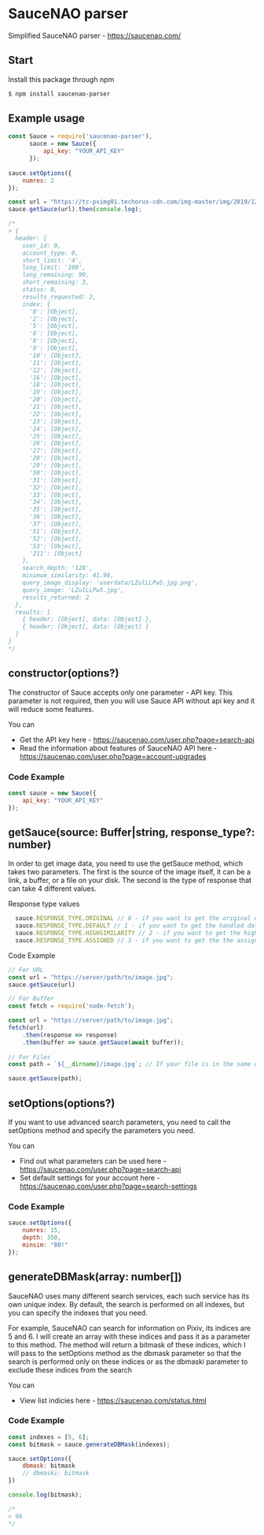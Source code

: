 # SauceNAO parser
Simplified SauceNAO parser - https://saucenao.com/

## Start
Install this package through npm

```sh
$ npm install saucenao-parser
```
## Example usage
```javascript
const Sauce = require('saucenao-parser'),
      sauce = new Sauce({
          api_key: "YOUR_API_KEY"
      });
      
sauce.setOptions({
    numres: 2
});

const url = "https://tc-pximg01.techorus-cdn.com/img-master/img/2019/12/24/01/00/54/78448240_p0_master1200.jpg"
sauce.getSauce(url).then(console.log);

/*
> {
  header: {
    user_id: 0,
    account_type: 0,
    short_limit: '4',
    long_limit: '100',
    long_remaining: 99,
    short_remaining: 3,
    status: 0,
    results_requested: 2,
    index: {
      '0': [Object],
      '2': [Object],
      '5': [Object],
      '6': [Object],
      '8': [Object],
      '9': [Object],
      '10': [Object],
      '11': [Object],
      '12': [Object],
      '16': [Object],
      '18': [Object],
      '19': [Object],
      '20': [Object],
      '21': [Object],
      '22': [Object],
      '23': [Object],
      '24': [Object],
      '25': [Object],
      '26': [Object],
      '27': [Object],
      '28': [Object],
      '29': [Object],
      '30': [Object],
      '31': [Object],
      '32': [Object],
      '33': [Object],
      '34': [Object],
      '35': [Object],
      '36': [Object],
      '37': [Object],
      '51': [Object],
      '52': [Object],
      '53': [Object],
      '211': [Object]
    },
    search_depth: '128',
    minimum_similarity: 41.98,
    query_image_display: 'userdata/LZulLLPw5.jpg.png',
    query_image: 'LZulLLPw5.jpg',
    results_returned: 2
  },
  results: [
    { header: [Object], data: [Object] },
    { header: [Object], data: [Object] }
  ]
}
*/
```

## constructor(options?)
The constructor of Sauce accepts only one parameter - API key. This parameter is not required, then you will use Sauce API without api key and it will reduce some features.

You can
  - Get the API key here - https://saucenao.com/user.php?page=search-api
  - Read the information about features of SauceNAO API here - https://saucenao.com/user.php?page=account-upgrades

### Code Example
```javascript
const sauce = new Sauce({
    api_key: "YOUR_API_KEY"
});
```
## getSauce(source: Buffer|string, response_type?: number)
In order to get image data, you need to use the getSauce method, which takes two parameters. The first is the source of the image itself, it can be a link, a buffer, or a file on your disk. The second is the type of response that can take 4 different values.

Response type values
```javascript
  sauce.RESPONSE_TYPE.ORIGINAL // 0 - if you want to get the original data
  sauce.RESPONSE_TYPE.DEFAULT // 1 - if you want to get the handled data
  sauce.RESPONSE_TYPE.HIGHSIMILARITY // 2 - if you want to get the high similarity handled data
  sauce.RESPONSE_TYPE.ASSIGNED // 3 - if you want to get the the assigned data. (!IMPORTANT! This type may produce incorrect data.)
```

Code Example
```javascript
// For URL
const url = "https://server/path/to/image.jpg";
sauce.getSauce(url)

// For Buffer
const fetch = require('node-fetch');

const url = "https://server/path/to/image.jpg";
fetch(url)
    .then(response => response)
    .then(buffer => sauce.getSauce(await buffer));
    
// For Files
const path = `${__dirname}/image.jpg`; // If your file is in the same directory, I recommend using __dirname

sauce.getSauce(path);
```

## setOptions(options?)
If you want to use advanced search parameters, you need to call the setOptions method and specify the parameters you need.

You can
  - Find out what parameters can be used here - https://saucenao.com/user.php?page=search-api
  - Set default settings for your account here - https://saucenao.com/user.php?page=search-settings

### Code Example
```javascript
sauce.setOptions({
    numres: 15,
    depth: 350,
    minsim: "80!"
});
```

## generateDBMask(array: number[])
SauceNAO uses many different search services, each such service has its own unique index. By default, the search is performed on all indexes, but you can specify the indexes that you need.

For example, SauceNAO can search for information on Pixiv, its indices are 5 and 6. I will create an array with these indices and pass it as a parameter to this method. The method will return a bitmask of these indices, which I will pass to the setOptions method as the dbmask parameter so that the search is performed only on these indices or as the dbmaski parameter to exclude these indices from the search

You can
  - View list indicies here - https://saucenao.com/status.html

### Code Example
```javascript
const indexes = [5, 6];
const bitmask = sauce.generateDBMask(indexes);

sauce.setOptions({
    dbmask: bitmask
    // dbmaski: bitmask 
})

console.log(bitmask);

/*
> 96
*/
```


